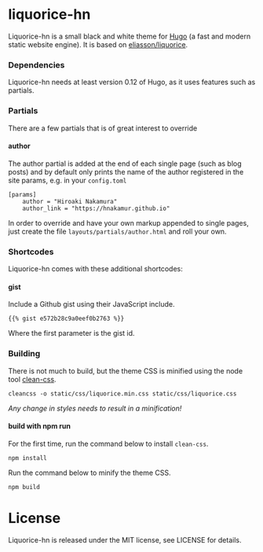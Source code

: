 # liquorice-hn

Liquorice-hn is a small black and white theme for [Hugo](https://github.com/spf13/hugo) (a fast and modern static website engine).
It is based on [eliasson/liquorice](https://github.com/eliasson/liquorice).


### Dependencies

Liquorice-hn needs at least version 0.12 of Hugo, as it uses features such as partials.


### Partials

There are a few partials that is of great interest to override


#### author

The author partial is added at the end of each single page (such as blog posts) and by default only prints the name of the author registered in the site params, e.g. in your `config.toml`

    [params]
        author = "Hiroaki Nakamura"
        author_link = "https://hnakamur.github.io"

In order to override and have your own markup appended to single pages, just create the file `layouts/partials/author.html` and roll your own.


### Shortcodes

Liquorice-hn comes with these additional shortcodes:


#### gist

Include a Github gist using their JavaScript include.

    {{% gist e572b28c9a0eef0b2763 %}}

Where the first parameter is the gist id.


### Building

There is not much to build, but the theme CSS is minified using the node tool [clean-css](https://github.com/GoalSmashers/clean-css).

    cleancss -o static/css/liquorice.min.css static/css/liquorice.css

*Any change in styles needs to result in a minification!*

#### build with npm run

For the first time, run the command below to install `clean-css`.

```
npm install
```

Run the command below to minify the theme CSS.

```
npm build
```

# License

Liquorice-hn is released under the MIT license, see LICENSE for details.

